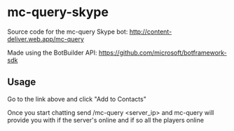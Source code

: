 # mc-query-skype
Source code for the mc-query Skype bot: http://content-deliver.web.app/mc-query

Made using the BotBuilder API: https://github.com/microsoft/botframework-sdk

## Usage
Go to the link above and click "Add to Contacts"

Once you start chatting send /mc-query <server_ip> and mc-query will provide you with if the server's online and if so all the players online
